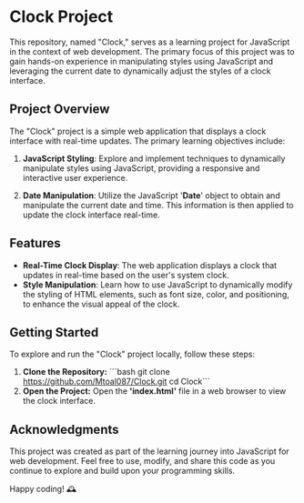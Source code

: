 # Clock Project

This repository, named "Clock," serves as a learning project for JavaScript in the context of web development. The primary focus of this project was to gain hands-on experience in manipulating styles using JavaScript and leveraging the current date to dynamically adjust the styles of a clock interface.

## Project Overview

The "Clock" project is a simple web application that displays a clock interface with real-time updates. The primary learning objectives include:

1. __JavaScript Styling__: Explore and implement techniques to dynamically manipulate styles using JavaScript, providing a responsive and interactive user experience.

2. __Date Manipulation__: Utilize the JavaScript '__Date__' object to obtain and manipulate the current date and time. This information is then applied to update the clock interface real-time.

## Features
- __Real-Time Clock Display__: The web application displays a clock that updates in real-time based on the user's system clock.
- __Style Manipulation__: Learn how to use JavaScript to dynamically modify the styling of HTML elements, such as font size, color, and positioning, to enhance the visual appeal of the clock.

## Getting Started
To explore and run the "Clock" project locally, follow these steps:

1. __Clone the Repository:__
\```bash
git clone https://github.com/Mtoal087/Clock.git
cd Clock\```
2. __Open the Project:__
Open the __'index.html'__ file in a web browser to view the clock interface.

## Acknowledgments
This project was created as part of the learning journey into JavaScript for web development. Feel free to use, modify, and share this code as you continue to explore and build upon your programming skills.

Happy coding! 🕰️